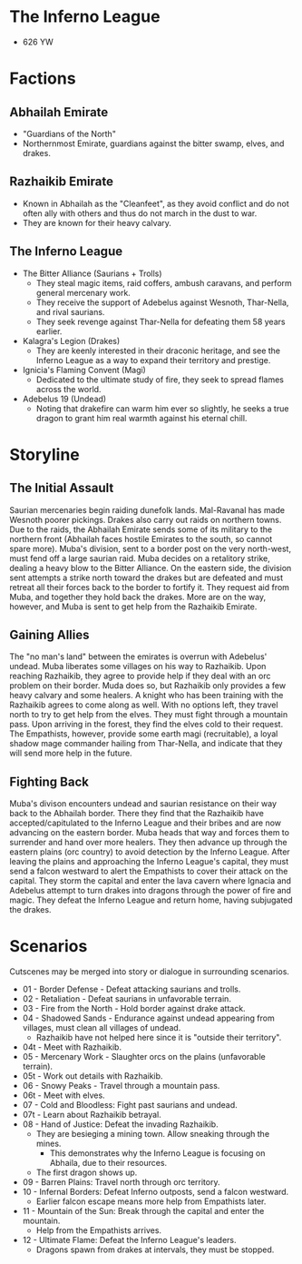 # The Inferno League
* 626 YW

# Factions
## Abhailah Emirate
* "Guardians of the North"
* Northernmost Emirate, guardians against the bitter swamp, elves, and drakes.

## Razhaikib Emirate
* Known in Abhailah as the "Cleanfeet", as they avoid conflict and do not often ally with others and thus do not march in the dust to war.
* They are known for their heavy calvary.

## The Inferno League
* The Bitter Alliance (Saurians + Trolls)
  * They steal magic items, raid coffers, ambush caravans, and perform general mercenary work.
  * They receive the support of Adebelus against Wesnoth, Thar-Nella, and rival saurians.
  * They seek revenge against Thar-Nella for defeating them 58 years earlier.
* Kalagra's Legion (Drakes)
  * They are keenly interested in their draconic heritage, and see the Inferno League as a way to expand their territory and prestige.
* Ignicia's Flaming Convent (Magi)
  * Dedicated to the ultimate study of fire, they seek to spread flames across the world.
* Adebelus 19 (Undead)
  * Noting that drakefire can warm him ever so slightly, he seeks a true dragon to grant him real warmth against his eternal chill.

# Storyline
## The Initial Assault
Saurian mercenaries begin raiding dunefolk lands. Mal-Ravanal has made Wesnoth poorer pickings. Drakes also carry out raids on northern towns.
Due to the raids, the Abhailah Emirate sends some of its military to the northern front (Abhailah faces hostile Emirates to the south, so cannot spare more).
Muba's division, sent to a border post on the very north-west, must fend off a large saurian raid. Muba decides on a retalitory strike, dealing a heavy blow to the Bitter Alliance.
On the eastern side, the division sent attempts a strike north toward the drakes but are defeated and must retreat all their forces back to the border to fortify it. They request aid from Muba, and together they hold back the drakes. More are on the way, however, and Muba is sent to get help from the Razhaikib Emirate.

## Gaining Allies
The "no man's land" between the emirates is overrun with Adebelus' undead. Muba liberates some villages on his way to Razhaikib.
Upon reaching Razhaikib, they agree to provide help if they deal with an orc problem on their border. Muda does so, but Razhaikib only provides a few heavy calvary and some healers. A knight who has been training with the Razhaikib agrees to come along as well.
With no options left, they travel north to try to get help from the elves. They must fight through a mountain pass.
Upon arriving in the forest, they find the elves cold to their request. The Empathists, however, provide some earth magi (recruitable), a loyal shadow mage commander hailing from Thar-Nella, and indicate that they will send more help in the future.

## Fighting Back
Muba's divison encounters undead and saurian resistance on their way back to the Abhailah border. There they find that the Razhaikib have accepted/capitulated to the Inferno League and their bribes and are now advancing on the eastern border. Muba heads that way and forces them to surrender and hand over more healers.
They then advance up through the eastern plains (orc country) to avoid detection by the Inferno League.
After leaving the plains and approaching the Inferno League's capital, they must send a falcon westward to alert the Empathists to cover their attack on the capital.
They storm the capital and enter the lava cavern where Ignacia and Adebelus attempt to turn drakes into dragons through the power of fire and magic. They defeat the Inferno League and return home, having subjugated the drakes.

# Scenarios
Cutscenes may be merged into story or dialogue in surrounding scenarios.

* 01 - Border Defense - Defeat attacking saurians and trolls.
* 02 - Retaliation - Defeat saurians in unfavorable terrain.
* 03 - Fire from the North - Hold border against drake attack.
* 04 - Shadowed Sands - Endurance against undead appearing from villages, must clean all villages of undead.
  * Razhaikib have not helped here since it is "outside their territory".
* 04t - Meet with Razhaikib.
* 05 - Mercenary Work - Slaughter orcs on the plains (unfavorable terrain).
* 05t - Work out details with Razhaikib.
* 06 - Snowy Peaks - Travel through a mountain pass.
* 06t - Meet with elves.
* 07 - Cold and Bloodless: Fight past saurians and undead.
* 07t - Learn about Razhaikib betrayal.
* 08 - Hand of Justice: Defeat the invading Razhaikib.
  * They are besieging a mining town. Allow sneaking through the mines.
    * This demonstrates why the Inferno League is focusing on Abhaila, due to their resources.
  * The first dragon shows up.
* 09 - Barren Plains: Travel north through orc territory.
* 10 - Infernal Borders: Defeat Inferno outposts, send a falcon westward.
  * Earlier falcon escape means more help from Empathists later.
* 11 - Mountain of the Sun: Break through the capital and enter the mountain.
  * Help from the Empathists arrives.
* 12 - Ultimate Flame: Defeat the Inferno League's leaders.
  * Dragons spawn from drakes at intervals, they must be stopped.

